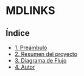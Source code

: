# MDLINKS

## Índice

* [1. Preámbulo](#1-preámbulo)
* [2. Resumen del proyecto](#2-resumen-del-proyecto)
* [3. Diagrama de Flujo](#3-diagrama-de-flujo)
* [4. Autor](#3-autor)
